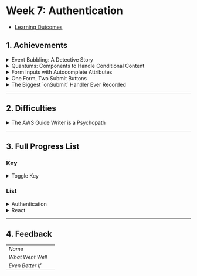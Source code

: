 # Week 7: Authentication

- [Learning Outcomes](https://learn.foundersandcoders.com/course/syllabus/developer/week07-project04-authentication/learning-outcomes/)

## 1. Achievements

<details>
<summary>Event Bubbling: A Detective Story</summary>

---

I was pleased with this one, as I managed to solve it using only console logging and one tiny bit of googling. This is the `<Header/>` component, which sits right at the top level of my `<App />`.

![Header Bar](../assets/images/images_07/header.jpg)

Inside it are two elements. 

On the left, we have a `<div />` to hold the `<h1>` and, eventually, a logo. The `<h1>` carries an `onClick` handler that sets `view` (a state in the `StoreContext` that dictates which components render in the main `Content` section) to `"landing"`.

On the right, `<UserButtonGroup />` holds `<LogInButton />` (or other buttons for a logged in user). That button's `onClick` handler sets `view` to `"login"`.

And yet... when I clicked the login button, the landing page would appear. I added console logs everywhere:

- the login button's `handleClick()`, to make sure the right element registered a click
- `function Content() { ... }` component, to see what it thought the `view` state was
- the `<h1>`'s `onClick()`, to see if it was somehow being called

Eventually, I realised there was one place I wasn't logging; my contexts are stored in their own components, and I hadn't added any logs to the state itself. I added a log within a `useEffect()` triggered by changes to `view` and I saw that the state *was* being correctly set to `"login"`... but a fraction of a second later, it was set back to `"landing"`.

I didn't know about event bubbling at this point, but I understood the structure of the code well enough to know the following:

- The `onClick()` handler in the button was being called correctly.
- By the time `<Content />` checked value of `view`, it had been set back to `"landing"`
- Something in between `<LogInButton />` and `<Content />` was calling `setView("landing")`
- The possible culprits were:
	1. `<UserButtonGroup />`
	2. `<Header />`
	3. `<App />`
	4. `<Content />`

I had already ruled out `<Content />`, there is barely any code in `<App />` and `<UserButtonGroup />` was just a wrapper with no access to the state. `<Header />` was the only option left, but to make sure I also added logs to each of these components that would fire when their exported function was called and when they were about to return.

```zsh
Login Button clicked by logged out user
Setting view to: login
Calling UserButtonGroup
Calling Header
Setting view to: landing
Calling Content
Calling return on Content: landing
```

There it was. Somehow, `setView()` was being called in `<Header />`. I knew intuitively that this had to be somehow related to the `onClick()` handler in the `<h1>` element, but at that point I was at the limit of my detective skills and dove into StackOverflow.

---
</details>

<details>
<summary>Quantums: Components to Handle Conditional Content</summary>

---

I settled on a type of component that would exist purely to handle conditional content. They would be fragments that contained a ternary operator with the following structure:

```ts
import { useUser } from "../../context/User";
import componentTrue from "../category/componentTrue";
import componentFalse from "../category/componentFalse";

function Quantum() {
	const { stateToCheck } = useUser();

	return (
		<>
			{stateToCheck === "true" ? <componentTrue /> : <componentFalse />}
		</>
	)
}
```

The most obvious use case for this is a login/logout button.

```ts
import { useUser } from '../../context/User'
import LogInButton from '../buttons/LogInButton';
import LogOutButton from '../buttons/LogOutButton'

function LogButtonQuantum () {
	const { isLoggedIn } = useUser();

  return (
		<>
			{isLoggedIn ? <LogOutButton /> : <LogInButton />}
		</>
	)
}

export default LogButtonQuantum
```

---
</details>

<details>
<summary>Form Inputs with Autocomplete Attributes</summary>

---

The autocomplete attribute is a string that hints at what the input is for. It is used by browsers to pre-fill the input, and is also used by password managers to identify what kind of password is being used.

```tsx
<input
	type="email"
	placeholder="email"
	autoComplete="section-login email"
	value={email}
	onChange={(e) => setEmail(e.target.value)}
/>

<input
	type="password"
	placeholder="Password"
	autoComplete="section-login password"
	value={password}
	onChange={(e) => setPassword(e.target.value)}
/>
```

The `section-` prefix is used to identify the input as part of a group called "login". This is especially useful for password managers, as it can help them identify when to autofill an input.

As our ecommerce site grows, we will be adding more and more forms, and this method will help keep the user experience smooth.

---
</details>

<details>
<summary>One Form, Two Submit Buttons</summary>

---

To speed up our initial development of a full-stack authentication system, I wanted to have a single form that could be used for both login and signup.

I created a `{ action, setAction }` state in the `LogInForm` component, and passed it down to the form's submit button.

```tsx
<button
	type="submit"
	onClick={() => setAction('login')}
	className="button-tictac"
>
	Log In
</button>

<button
	type="submit"
	onClick={() => setAction('signup')}
	className="button-tictac"
>
	Sign Up
</button>
```

Clicking on either button does the following:

1. The button's `onClick` handler sets the `action` state to either `"login"` or `"signup"`.
2. The button's `type` attribute is set to `"submit"`, which calls the form's `onSubmit` handler.

See the next section for the `onSubmit` handler.

---
</details>

<details>
<summary>The Biggest `onSubmit` Handler Ever Recorded</summary>

---

This component has admittedly grown absolutely unwieldy and will need some breaking apart, but I'm still pleased with it. I'll walk through a stripped down version, with most types, some error handling and some logging removed.

```ts
const { setIsLoggedIn } = useUser();
const { setView } = useContext(StoreContext);

const [action, setAction] = useState<'login' | 'signup'>();
const [email, setEmail] = useState("");
const [password, setPassword] = useState("");
```

Here we import the functions to set the logged in state from User and the page view state from Store.

We also create the `action`, `email` and `password` states, which are used only within this component and thus aren't stored in either context.

These local states have been updated by the form. The action was set by the button clicked, and the email and password have been updated by the input fields.

```tsx
const handleSubmit = async (e) => {
	e.preventDefault();

	if (!email || !password) {
		alert('Please fill in both email and password');
		return;
	}
```

So first we've prevented the default action of the form, and checked that both email and password have been entered. If not, we get an alert popup which can be dismissed by the user. A convenient side effect of this is that the user doesn't have that horrible experience of mistyping one field then having to re-enter the whole form.

```tsx
	const server = 'http://localhost:3000/auth/';
	const route = ((action === 'login') ? 'log-in' : 'sign-up');
	const endpoint = `${server}${route}`;
```

We then set the endpoint to the correct route based on the action.

```tsx
	const username = email.match(/^([^@]+)/)?.[1] || '';

	let body;
	if (action === 'login') {
		body = { email, password };
	} else {
		body = { username, email, password };
	}
```

Late in the process, I realised that the backend's `sign-up` route was expecting a `username` field. Rather than add a new component and all the logic, I knocked up and quick and dirty regex that sets the username by extracting the text before the "@" in the email address.

We then set the body of the request by using our `action` state to decide which fields to include.

```tsx

	try {
		const response = await fetch(endpoint, {
			/* this block includes the session cookie */
		});

		if (response.ok) {
			alert(`${action} successful`);
			setIsLoggedIn(true);
			setView('landing');
		} else {
			const errorText = await response.text();
			alert(`${action} failed: ${errorText}`);
		}
	} catch (error) {
		alert(`Error during ${action}: ${error.message}`);
	}
}
```

Finally, we have success actions & two types of error handling; server errors & user errors.

- The `try { if(response.ok) }` block will fire if the fetch request is successful & the user's inputs are accepted; it confirms this to the user, sets the logged in state and redirects to the landing page.
- The `try { else }` block will fire if the fetch request is successful but the user's inputs are rejected; it confirms this to the user, states which details aren't accepted and stays on the same page.
- The `catch` block will fire if there is an error with the fetch request itself.

---
</details>

---

## 2. Difficulties

<details>
<summary>The AWS Guide Writer is a Psychopath</summary>

---

![get in the sea 1](../assets/images/images_07/cdk1.jpg)

So I absolutely hated this tutorial, because it commits the one sin that most aggravates me in instructional design: I was able to complete the entire exercise with no mistakes and come out the other side with absolutely no ability to use those principles in my own work. What did I just do?

![get in the sea 2](../assets/images/images_07/cdk2.jpg)

---
</details>

---

## 3. Full Progress List

### Key

<details>
<summary>Toggle Key</summary>

---

- [X] I feel like I've learned/demonstrated this skill in the past week
- I have acquired some skill but need to develop further
- [ ] I am not yet comfortable in this skill

---

</details>

### List

<details>
<summary>Authentication</summary>

---

- [X] Learn how to handle user registration, login, and logout functionality securely
- [X] Understand the principles of authentication and authorisation in web applications
- [ ] Develop strategies to mitigate security threats such as Cross-site Request Forgery (CSRF) attacks

---
</details>

<details>
<summary>React</summary>

---

- [ ] Implement navigation between different pages using React Router
- [X] Understand using the context API and how it can help with complicated state management in React
- Have working knowledge of the useReducer hook and how it can aid in using useContext for state management

---
</details>

---

## 4. Feedback

|                  |                         |
| ---------------- | ----------------------- |
| *Name*           |                         |
| *What Went Well* |                         |
| *Even Better If* |                         |
